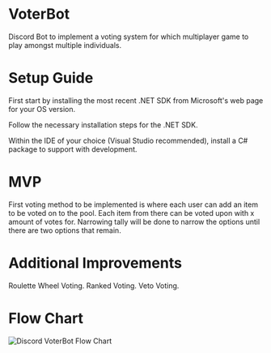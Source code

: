 # VoterBot
Discord Bot to implement a voting system for which multiplayer game to play amongst multiple individuals.




# Setup Guide
First start by installing the most recent .NET SDK from Microsoft's web page for your OS version.

Follow the necessary installation steps for the .NET SDK.

Within the IDE of your choice (Visual Studio recommended), install a C# package to support with development.




# MVP
First voting method to be implemented is where each user can add an item to be voted on to the pool.
Each item from there can be voted upon with x amount of votes for.
Narrowing tally will be done to narrow the options until there are two options that remain.


# Additional Improvements
Roulette Wheel Voting.
Ranked Voting.
Veto Voting.

# Flow Chart
![Discord VoterBot Flow Chart](https://user-images.githubusercontent.com/6447418/131265021-fbffaeff-c218-49b3-b33a-2565a55b0260.jpeg)




